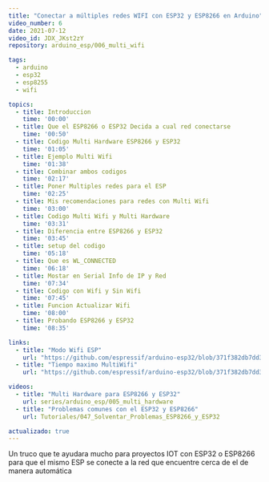 ```yaml
---
title: "Conectar a múltiples redes WIFI con ESP32 y ESP8266 en Arduino"
video_number: 6
date: 2021-07-12
video_id: JDX_JKst2zY
repository: arduino_esp/006_multi_wifi

tags:
  - arduino
  - esp32
  - esp8255
  - wifi

topics:
  - title: Introduccion
    time: '00:00'
  - title: Que el ESP8266 o ESP32 Decida a cual red conectarse
    time: '00:50'
  - title: Codigo Multi Hardware ESP8266 y ESP32
    time: '01:05'
  - title: Ejemplo Multi Wifi
    time: '01:38'
  - title: Combinar ambos codigos
    time: '02:17'
  - title: Poner Multiples redes para el ESP
    time: '02:25'
  - title: Mis recomendaciones para redes con Multi Wifi
    time: '03:00'
  - title: Codigo Multi Wifi y Multi Hardware
    time: '03:31'
  - title: Diferencia entre ESP8266 y ESP32
    time: '03:45'
  - title: setup del codigo
    time: '05:18'
  - title: Que es WL_CONNECTED
    time: '06:18'
  - title: Mostar en Serial Info de IP y Red
    time: '07:34'
  - title: Codigo con Wifi y Sin Wifi
    time: '07:45'
  - title: Funcion Actualizar Wifi
    time: '08:00'
  - title: Probando ESP8266 y ESP32
    time: '08:35'

links:
  - title: "Modo Wifi ESP"
    url: "https://github.com/espressif/arduino-esp32/blob/371f382db7dd36c470bb2669b222adf0a497600d/libraries/WiFi/src/WiFiType.h"
  - title: "Tiempo maximo MultiWifi"
    url: "https://github.com/espressif/arduino-esp32/blob/371f382db7dd36c470bb2669b222adf0a497600d/libraries/WiFi/src/WiFiMulti.h"

videos:
  - title: "Multi Hardware para ESP8266 y ESP32"
    url: series/arduino_esp/005_multi_hardware
  - title: "Problemas comunes con el ESP32 y ESP8266"
    url: Tutoriales/047_Solventar_Problemas_ESP8266_y_ESP32

actualizado: true
---
```


Un truco que te ayudara mucho para proyectos IOT con ESP32 o ESP8266 para que el mismo ESP se conecte a la red que encuentre cerca de el de manera automática
